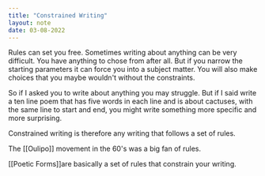 ```yaml
---
title: "Constrained Writing"
layout: note
date: 03-08-2022
---
```


Rules can set you free. Sometimes writing about anything can be very difficult. You have anything to chose from after all. But if you narrow the starting parameters it can force you into a subject matter. You will also make choices that you maybe wouldn't without the constraints.

So if I asked you to write about anything you may struggle. But if I said write a ten line poem that has five words in each line and is about cactuses, with the same line to start and end, you might write something more specific and more surprising.

Constrained writing is therefore any writing that follows a set of rules.

The  [[Oulipo]] movement in the 60's was a big fan of rules.

[[Poetic Forms]]are basically a set of rules that constrain your writing.

